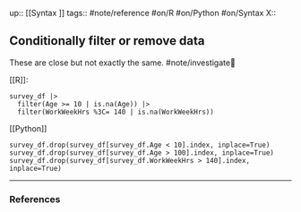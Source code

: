 up:: [[Syntax ]]
tags:: #note/reference #on/R #on/Python #on/Syntax
X:: 

## Conditionally filter or remove data

These are close but not exactly the same. #note/investigate🔎 

[[R]]:

```
survey_df |>
  filter(Age >= 10 | is.na(Age)) |>
  filter(WorkWeekHrs %3C= 140 | is.na(WorkWeekHrs))
```

[[Python]]

```
survey_df.drop(survey_df[survey_df.Age < 10].index, inplace=True)
survey_df.drop(survey_df[survey_df.Age > 100].index, inplace=True)
survey_df.drop(survey_df[survey_df.WorkWeekHrs > 140].index, inplace=True)
```



---
### References
